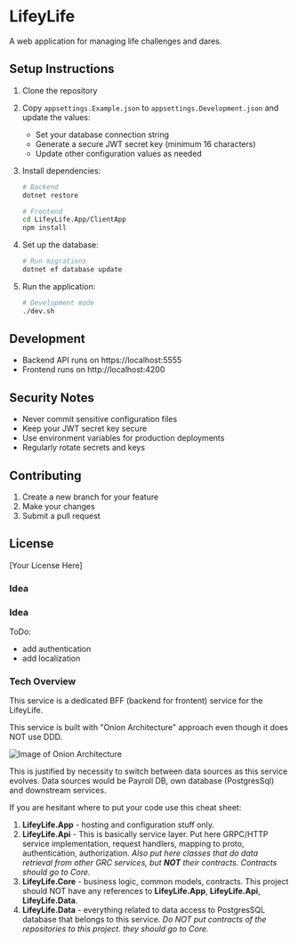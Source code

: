 # LifeyLife

A web application for managing life challenges and dares.

## Setup Instructions

1. Clone the repository
2. Copy `appsettings.Example.json` to `appsettings.Development.json` and update the values:
   - Set your database connection string
   - Generate a secure JWT secret key (minimum 16 characters)
   - Update other configuration values as needed

3. Install dependencies:
   ```bash
   # Backend
   dotnet restore
   
   # Frontend
   cd LifeyLife.App/ClientApp
   npm install
   ```

4. Set up the database:
   ```bash
   # Run migrations
   dotnet ef database update
   ```

5. Run the application:
   ```bash
   # Development mode
   ./dev.sh
   ```

## Development

- Backend API runs on https://localhost:5555
- Frontend runs on http://localhost:4200

## Security Notes

- Never commit sensitive configuration files
- Keep your JWT secret key secure
- Use environment variables for production deployments
- Regularly rotate secrets and keys

## Contributing

1. Create a new branch for your feature
2. Make your changes
3. Submit a pull request

## License

[Your License Here]

### Idea

### Idea
ToDo:
 - add authentication
 - add localization

### Tech Overview
This service is a dedicated BFF (backend for frontent) service for the LifeyLife.

This service is built with "Onion Architecture" approach even though it does NOT use DDD.

![Image of Onion Architecture](http://4.bp.blogspot.com/-b4L9u8dyxgU/UDJIxbJt89I/AAAAAAAAAPU/JED0ustIIuM/s320/Overview.png)

This is justified by necessity to switch between data sources as this service evolves. Data sources would be Payroll DB, own database (PostgresSql) and downstream services.

If you are hesitant where to put your code use this cheat sheet:

1. **LifeyLife.App** - hosting and configuration stuff only.
2. **LifeyLife.Api** - This is basically service layer. Put here GRPC/HTTP service implementation, request handlers, mapping to proto, authentication, authorization. _Also put here classes that do data retrieval from other GRC services, but **NOT** their contracts. Contracts should go to Core._
3. **LifeyLife.Core** - business logic, common models, contracts. This project should NOT have any references to **LifeyLife.App**, **LifeyLife.Api**, **LifeyLife.Data**.
4. **LifeyLife.Data** - everything related to data access to PostgresSQL database that belongs to this service. _Do NOT put contracts of the repositories to this project. they should go to Core._ 
